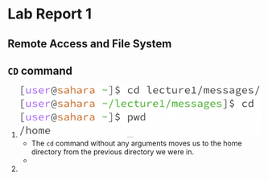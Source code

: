# Lab Report 1
## Remote Access and File System

**`CD` command**
---
1. ![Image](cdEx1.png)
   - The `cd` command without any arguments moves us to the home directory from the previous directory we were in.
   - 
2. 
   
